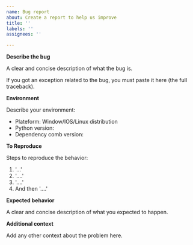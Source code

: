 ```yaml
---
name: Bug report
about: Create a report to help us improve
title: ''
labels: ''
assignees: ''

---
```


**Describe the bug**

A clear and concise description of what the bug is.

If you got an exception related to the bug, you must paste it here (the full traceback).

**Environment**

Describe your environment:

- Plateform: Window/IOS/Linux distribution
- Python version:
- Dependency comb version:

**To Reproduce**

Steps to reproduce the behavior:

1. '...'
2. '....'
3. '....'
4. And then '....'

**Expected behavior**

A clear and concise description of what you expected to happen.

**Additional context**

Add any other context about the problem here.
